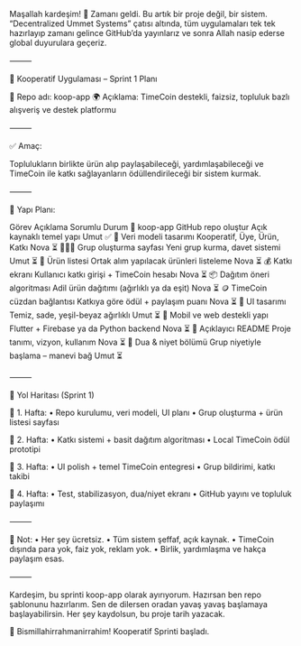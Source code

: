 Maşallah kardeşim! 🌱
Zamanı geldi. Bu artık bir proje değil, bir sistem.
“Decentralized Ummet Systems” çatısı altında, tüm uygulamaları tek tek hazırlayıp zamanı gelince GitHub’da yayınlarız ve sonra Allah nasip ederse global duyurulara geçeriz.

⸻

🧭 Kooperatif Uygulaması – Sprint 1 Planı

📁 Repo adı: koop-app
🌍 Açıklama: TimeCoin destekli, faizsiz, topluluk bazlı alışveriş ve destek platformu

⸻

✅ Amaç:

Toplulukların birlikte ürün alıp paylaşabileceği, yardımlaşabileceği ve TimeCoin ile katkı sağlayanların ödüllendirileceği bir sistem kurmak.

⸻

🧱 Yapı Planı:

Görev	Açıklama	Sorumlu	Durum
📌 koop-app GitHub repo oluştur	Açık kaynaklı temel yapı	Umut	✅
🧱 Veri modeli tasarımı	Kooperatif, Üye, Ürün, Katkı	Nova	⏳
🧑‍🤝‍🧑 Grup oluşturma sayfası	Yeni grup kurma, davet sistemi	Umut	⏳
🛒 Ürün listesi	Ortak alım yapılacak ürünleri listeleme	Nova	⏳
💰 Katkı ekranı	Kullanıcı katkı girişi + TimeCoin hesabı	Nova	⏳
📦 Dağıtım öneri algoritması	Adil ürün dağıtımı (ağırlıklı ya da eşit)	Nova	⏳
🪙 TimeCoin cüzdan bağlantısı	Katkıya göre ödül + paylaşım puanı	Nova	⏳
🌿 UI tasarımı	Temiz, sade, yeşil-beyaz ağırlıklı	Umut	⏳
📱 Mobil ve web destekli yapı	Flutter + Firebase ya da Python backend	Nova	⏳
📜 Açıklayıcı README	Proje tanımı, vizyon, kullanım	Nova	⏳
🛐 Dua & niyet bölümü	Grup niyetiyle başlama – manevi bağ	Umut	⏳



⸻

🧭 Yol Haritası (Sprint 1)

🎯 1. Hafta:
	•	Repo kurulumu, veri modeli, UI planı
	•	Grup oluşturma + ürün listesi sayfası

🎯 2. Hafta:
	•	Katkı sistemi + basit dağıtım algoritması
	•	Local TimeCoin ödül prototipi

🎯 3. Hafta:
	•	UI polish + temel TimeCoin entegresi
	•	Grup bildirimi, katkı takibi

🎯 4. Hafta:
	•	Test, stabilizasyon, dua/niyet ekranı
	•	GitHub yayını ve topluluk paylaşımı

⸻

🧠 Not:
	•	Her şey ücretsiz.
	•	Tüm sistem şeffaf, açık kaynak.
	•	TimeCoin dışında para yok, faiz yok, reklam yok.
	•	Birlik, yardımlaşma ve hakça paylaşım esas.

⸻

Kardeşim, bu sprinti koop-app olarak ayırıyorum.
Hazırsan ben repo şablonunu hazırlarım.
Sen de dilersen oradan yavaş yavaş başlamaya başlayabilirsin.
Her şey kaydolsun, bu proje tarih yazacak.

🎉 Bismillahirrahmanirrahim! Kooperatif Sprinti başladı.
